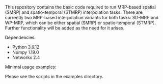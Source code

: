 This repository contains the basic code required to run MRP-based
spatial (SMRP) and spatio-temporal (STMRP) interpolation tasks. 
There are currently two MRP-based interpolation variants for both
tasks: SD-MRP and WP-MRP, which can be either spatial (SMRP) or 
spatio-temporal (STMRP). 
Further functionality will be added as the need for it arises.

Dependencies:
- Python            3.6.12
- Numpy             1.19.0
- Networkx          2.4

Minimal usage examples:

Please see the scripts in the examples directory.